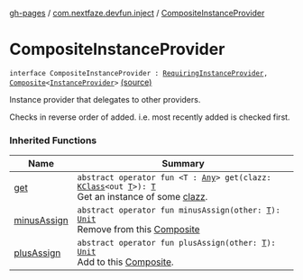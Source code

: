 [gh-pages](../index.md) / [com.nextfaze.devfun.inject](index.md) / [CompositeInstanceProvider](./-composite-instance-provider.md)

# CompositeInstanceProvider

`interface CompositeInstanceProvider : `[`RequiringInstanceProvider`](-requiring-instance-provider/index.md)`, `[`Composite`](../com.nextfaze.devfun.core/-composite/index.md)`<`[`InstanceProvider`](-instance-provider/index.md)`>` [(source)](https://github.com/NextFaze/dev-fun/tree/master/devfun/src/main/java/com/nextfaze/devfun/inject/InstanceProviders.kt#L30)

Instance provider that delegates to other providers.

Checks in reverse order of added.
i.e. most recently added is checked first.

### Inherited Functions

| Name | Summary |
|---|---|
| [get](-requiring-instance-provider/get.md) | `abstract operator fun <T : `[`Any`](https://kotlinlang.org/api/latest/jvm/stdlib/kotlin/-any/index.html)`> get(clazz: `[`KClass`](https://kotlinlang.org/api/latest/jvm/stdlib/kotlin.reflect/-k-class/index.html)`<out `[`T`](-requiring-instance-provider/get.md#T)`>): `[`T`](-requiring-instance-provider/get.md#T)<br>Get an instance of some [clazz](-requiring-instance-provider/get.md#com.nextfaze.devfun.inject.RequiringInstanceProvider$get(kotlin.reflect.KClass((com.nextfaze.devfun.inject.RequiringInstanceProvider.get.T)))/clazz). |
| [minusAssign](../com.nextfaze.devfun.core/-composite/minus-assign.md) | `abstract operator fun minusAssign(other: `[`T`](../com.nextfaze.devfun.core/-composite/index.md#T)`): `[`Unit`](https://kotlinlang.org/api/latest/jvm/stdlib/kotlin/-unit/index.html)<br>Remove from this [Composite](../com.nextfaze.devfun.core/-composite/index.md) |
| [plusAssign](../com.nextfaze.devfun.core/-composite/plus-assign.md) | `abstract operator fun plusAssign(other: `[`T`](../com.nextfaze.devfun.core/-composite/index.md#T)`): `[`Unit`](https://kotlinlang.org/api/latest/jvm/stdlib/kotlin/-unit/index.html)<br>Add to this [Composite](../com.nextfaze.devfun.core/-composite/index.md). |

